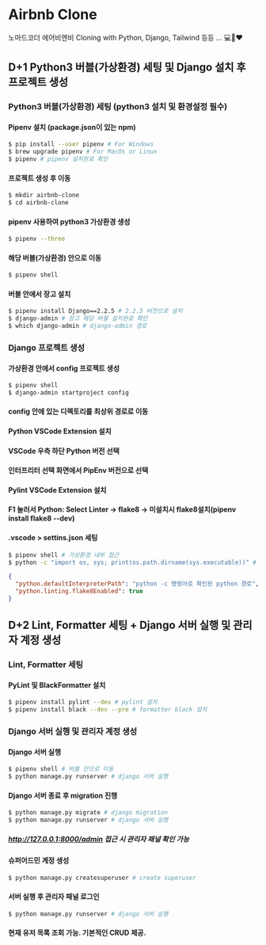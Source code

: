 # Airbnb Clone

노마드코더 에어비엔비 Cloning with Python, Django, Tailwind 등등 ... 💻👀❤

## D+1 Python3 버블(가상환경) 세팅 및 Django 설치 후 프로젝트 생성

### Python3 버블(가상환경) 세팅 (python3 설치 및 환경설정 필수)

#### Pipenv 설치 (package.json이 있는 npm)

```bash
$ pip install --user pipenv # For Windows
$ brew upgrade pipenv # For MacOs or Linux
$ pipenv # pipenv 설치완료 확인
```

#### 프로젝트 생성 후 이동

```bash
$ mkdir airbnb-clone
$ cd airbnb-clone
```

#### pipenv 사용하여 python3 가상환경 생성

```bash
$ pipenv --three
```

#### 해당 버블(가상환경) 안으로 이동

```bash
$ pipenv shell
```

#### 버블 안에서 장고 설치

```bash
$ pipenv install Django==2.2.5 # 2.2.5 버전으로 설치
$ django-admin # 장고 해당 버블 설치완료 확인
$ which django-admin # django-admin 경로
```

### Django 프로젝트 생성

#### 가상환경 안에서 config 프로젝트 생성

```bash
$ pipenv shell
$ django-admin startproject config
```

#### config 안에 있는 디렉토리를 최상위 경로로 이동

#### Python VSCode Extension 설치

#### VSCode 우측 하단 Python 버전 선택

#### 인터프리터 선택 화면에서 PipEnv 버전으로 선택

#### Pylint VSCode Extension 설치

#### F1 눌러서 Python: Select Linter → flake8 → 미설치시 flake8설치(pipenv install flake8 --dev)

#### .vscode > settins.json 세팅

```bash
$ pipenv shell # 가상환경 내부 접근
$ python -c "import os, sys; print(os.path.dirname(sys.executable))" # python 경로 2번라인
```

```json
{
  "python.defaultInterpreterPath": "python -c 명령어로 확인된 python 경로",
  "python.linting.flake8Enabled": true
}
```

## D+2 Lint, Formatter 세팅 + Django 서버 실행 및 관리자 계정 생성

### Lint, Formatter 세팅

#### PyLint 및 BlackFormatter 설치

```bash
$ pipenv install pylint --dev # pylint 설치
$ pipenv install black --dev --pre # formatter black 설치
```

### Django 서버 실행 및 관리자 계정 생성

#### Django 서버 실행

```bash
$ pipenv shell # 버블 안으로 이동
$ python manage.py runserver # django 서버 실행
```

#### Django 서버 종료 후 migration 진행

```bash
$ python manage.py migrate # django migration
$ python manage.py runserver # django 서버 실행
```

##### http://127.0.0.1:8000/admin 접근 시 관리자 패널 확인 가능

#### 슈퍼어드민 계정 생성

```bash
$ python manage.py createsuperuser # create superuser
```

#### 서버 실행 후 관리자 패널 로그인

```bash
$ python manage.py runserver # django 서버 실행
```

#### 현재 유저 목록 조회 가능. 기본적인 CRUD 제공.
